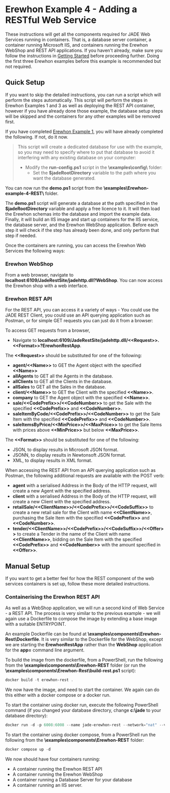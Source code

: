 # Erewhon Example 4 - Adding a RESTful Web Service

These instructions will get all the components required for JADE Web Services running in containers. That is, a database server container, a container running Microsoft IIS, and containers running the Erewhon WebShop and REST API applications. If you haven't already, make sure you follow the instructions in [Getting Started](./getting-started.md) before proceeding further. Doing the first three Erewhon examples before this example is recommended but not required.

## Quick Setup

If you want to skip the detailed instructions, you can run a script which will perform the steps automatically. This script will perform the steps in Erewhon Examples 1 and 3 as well as deploying the REST API container, however if you have already done those example, the database setup steps will be skipped and the containers for any other examples will be removed first.

If you have completed [Erewhon Example 1](./ErewhonExample1), you will have already completed the following. If not, do it now.

> This script will create a dedicated database for use with the example, so you may need to specify where to put that database to avoid it interfering with any existing database on your computer:
>
> - Modify the __run-config.ps1__ script in the __\examples\config\\__ folder:
>   - Set the __$jadeRootDirectory__ variable to the path where you want the database generated.

You can now run the __demo.ps1__ script from the __\examples\Erewhon-example-4-REST\\__ folder.

The __demo.ps1__ script will generate a database at the path specified in the __$jadeRootDirectory__ variable and apply a free licence to it. It will then load the Erewhon schemas into the database and import the example data. Finally, it will build an IIS image and start up containers for the IIS service, the database server, and the Erewhon WebShop application. Before each step it will check if the step has already been done, and only perform that step if needed.

Once the containers are running, you can access the Erewhon Web Services the following ways:

### Erewhon WebShop

From a web browser, navigate to __localhost:6109/JadeRestSite/jadehttp.dll?WebShop__. You can now access the Erewhon shop with a web interface.

### Erewhon REST API

For the REST API, you can access it a variety of ways - You could use the JADE REST Client, you could use an API querying application such as Postman, or for simple GET requests you can just do it from a browser:

To access GET requests from a browser,

- Navigate to __localhost:6109/JadeRestSite/jadehttp.dll/\<\<Request\>\>.\<\<Format\>\>?ErewhonRestApp__.  

The __\<\<Request\>\>__ should be substituted for one of the following:

- __agent/\<\<Name\>\>__ to GET the Agent object with the specified __\<\<Name\>\>__
- __allAgents__ to GET all the Agents in the database.
- __allClients__ to GET all the Clients in the database.
- __allSales__ to GET all the Sales in the database.
- __client/\<\<Name\>\>__ to GET the Client with the specified __\<\<Name\>\>__.
- __company__ to GET the Agent object with the specified __\<\<Name\>\>__.
- __sale/\<\<CodePrefix\>\>/\<\<CodeNumber\>\>__ to get the Sale with the specified __\<\<CodePrefix\>\>__ and __\<\<CodeNumber\>\>__.
- __saleItemByCode/\<\<CodePrefix\>\>/\<\<CodeNumber\>\>__ to get the Sale Item with the specified __\<\<CodePrefix\>\>__ and __\<\<CodeNumber\>\>__.
- __saleItemsByPrice/\<\<MinPrice\>\>/\<\<MaxPrice\>\>__ to get the Sale Items with prices above __\<\<MinPrice\>\>__ but below __\<\<MaxPrice\>\>__.

The __\<\<Format\>\>__ should be substituted for one of the following:

- JSON, to display results in Microsoft JSON format.
- JSONN, to display results in Newtonsoft JSON format.
- XML, to display results in XML format.

When accessing the REST API from an API querying application such as Postman, the following additional requests are available with the POST verb:

- __agent__ with a serialised Address in the Body of the HTTP request, will create a new Agent with the specified address.
- __client__ with a serialised Address in the Body of the HTTP request, will create a new Client with the specified address.
- __retailSale/\<\<ClientName\>\>/\<\<CodePrefix\>\>/\<\<CodeSuffix\>\>__ to create a new retail sale for the Client with name __\<\<ClientName\>\>__, purchasing the Sale Item with the specified __\<\<CodePrefix\>\>__ and __\<\<CodeNumber\>\>__.
- __tender/\<\<ClientName\>\>/\<\<CodePrefix\>\>/\<\<CodeSuffix\>\>/\<\<Offer\>\>__ to create a Tender in the name of the Client with name __\<\<ClientName\>\>__, bidding on the Sale Item with the specified __\<\<CodePrefix\>\>__ and __\<\<CodeNumber\>\>__ with the amount specified in __\<\<Offer\>\>__.
  
## Manual Setup

If you want to get a better feel for how the REST component of the web services containers is set up, follow these more detailed instructions.

### Containerising the Erewhon REST API

As well as a WebShop application, we will run a second kind of Web Service - a REST API. The process is very similar to the previous example - we will again use a Dockerfile to compose the image by extending a base image with a suitable ENTRYPOINT.

An example Dockerfile can be found at __\examples\components\Erewhon-Rest\Dockerfile__. It is very similar to the Dockerfile for the WebShop, except we are starting the __ErewhonRestApp__ rather than the __WebShop__ application for the __app=__ command line argument.

To build the image from the dockerfile, from a PowerShell, run the following from the __\examples\components\Erewhon-REST__ folder (or run the __\examples\components\Erewhon-Rest\build-rest.ps1__ script):

```powershell
docker build -t erewhon-rest .
```

We now have the image, and need to start the container. We again can do this either with a docker compose or a docker run.

To start the container using docker run, execute the following PowerShell command (if you changed your database directory, change __c:\jade__ to your database directory):

```powershell
docker run -d -p 6008:6008 --name jade-erewhon-rest --network="nat" --volume c:\jade\images:c:\temp --volume c:\jade\logs:c:\logs erewhon-rest
```

To start the container using docker compose, from a PowerShell run the following from the __\examples\components\Erewhon-REST__ folder:

```powershell
docker compose up -d
```

We now should have four containers running:

- A container running the Erewhon REST API
- A container running the Erewhon WebShop
- A container running a Database Server for your database
- A container running an IIS server.
